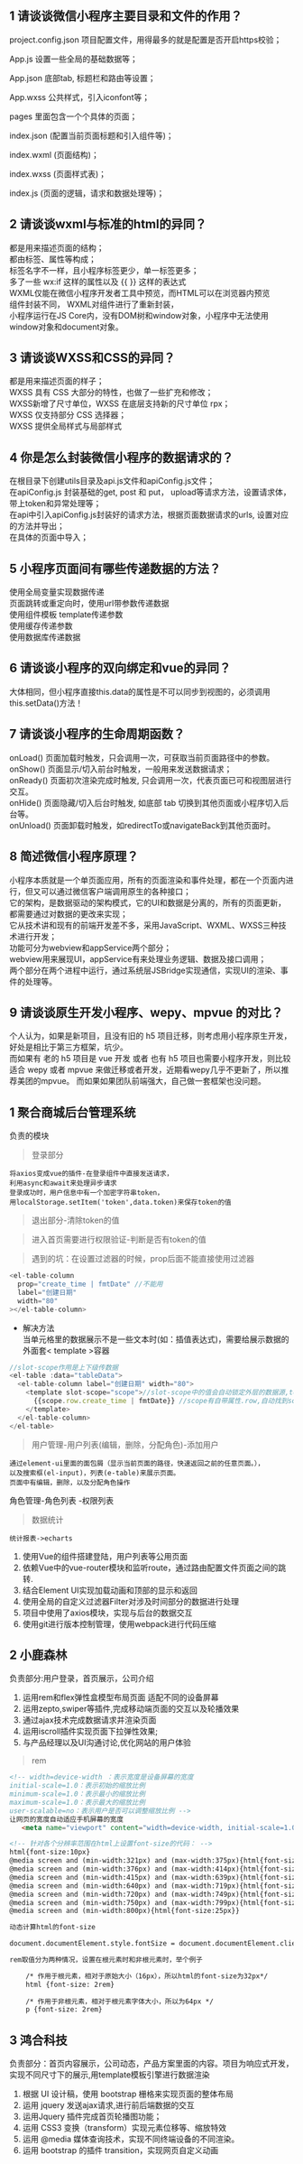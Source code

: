 ## 1 请谈谈微信小程序主要目录和文件的作用？

project.config.json 项目配置文件，用得最多的就是配置是否开启https校验；

App.js   设置一些全局的基础数据等；

App.json 底部tab, 标题栏和路由等设置；

App.wxss 公共样式，引入iconfont等；

pages 里面包含一个个具体的页面；

index.json (配置当前页面标题和引入组件等)；

index.wxml (页面结构)；

index.wxss (页面样式表)；

index.js (页面的逻辑，请求和数据处理等)；


## 2 请谈谈wxml与标准的html的异同？

都是用来描述页面的结构；  
都由标签、属性等构成；  
标签名字不一样，且小程序标签更少，单一标签更多；    
多了一些 wx:if 这样的属性以及 {{ }} 这样的表达式  
WXML仅能在微信小程序开发者工具中预览，而HTML可以在浏览器内预览  
组件封装不同， WXML对组件进行了重新封装，  
小程序运行在JS Core内，没有DOM树和window对象，小程序中无法使用window对象和document对象。

## 3 请谈谈WXSS和CSS的异同？

都是用来描述页面的样子；  
WXSS 具有 CSS 大部分的特性，也做了一些扩充和修改；  
WXSS新增了尺寸单位，WXSS 在底层支持新的尺寸单位 rpx；  
WXSS 仅支持部分 CSS 选择器；  
WXSS 提供全局样式与局部样式  

## 4 你是怎么封装微信小程序的数据请求的？

在根目录下创建utils目录及api.js文件和apiConfig.js文件；  
在apiConfig.js 封装基础的get, post 和 put， upload等请求方法，设置请求体，带上token和异常处理等；  
在api中引入apiConfig.js封装好的请求方法，根据页面数据请求的urls, 设置对应的方法并导出；  
在具体的页面中导入；

## 5 小程序页面间有哪些传递数据的方法？

使用全局变量实现数据传递  
页面跳转或重定向时，使用url带参数传递数据  
使用组件模板 template传递参数   
使用缓存传递参数  
使用数据库传递数据

## 6 请谈谈小程序的双向绑定和vue的异同？
大体相同，但小程序直接this.data的属性是不可以同步到视图的，必须调用this.setData()方法！

## 7 请谈谈小程序的生命周期函数？

onLoad() 页面加载时触发，只会调用一次，可获取当前页面路径中的参数。  
onShow() 页面显示/切入前台时触发，一般用来发送数据请求；  
onReady() 页面初次渲染完成时触发, 只会调用一次，代表页面已可和视图层进行交互。  
onHide() 页面隐藏/切入后台时触发, 如底部 tab 切换到其他页面或小程序切入后台等。  
onUnload() 页面卸载时触发，如redirectTo或navigateBack到其他页面时。

## 8 简述微信小程序原理？

小程序本质就是一个单页面应用，所有的页面渲染和事件处理，都在一个页面内进行，但又可以通过微信客户端调用原生的各种接口；  
它的架构，是数据驱动的架构模式，它的UI和数据是分离的，所有的页面更新，都需要通过对数据的更改来实现；  
它从技术讲和现有的前端开发差不多，采用JavaScript、WXML、WXSS三种技术进行开发；  
功能可分为webview和appService两个部分；  
webview用来展现UI，appService有来处理业务逻辑、数据及接口调用；  
两个部分在两个进程中运行，通过系统层JSBridge实现通信，实现UI的渲染、事件的处理等。  

## 9 请谈谈原生开发小程序、wepy、mpvue 的对比？

个人认为，如果是新项目，且没有旧的 h5 项目迁移，则考虑用小程序原生开发，好处是相比于第三方框架，坑少。  
而如果有 老的 h5 项目是 vue 开发 或者 也有 h5 项目也需要小程序开发，则比较适合 wepy 或者 mpvue 来做迁移或者开发，近期看wepy几乎不更新了，所以推荐美团的mpvue。
而如果如果团队前端强大，自己做一套框架也没问题。

## 1 聚合商城后台管理系统
负责的模块

> 登录部分

    将axios变成vue的插件-在登录组件中直接发送请求，
    利用async和await来处理异步请求
    登录成功时，用户信息中有一个加密字符串token，
    用localStorage.setItem('token',data.token)来保存token的值

> 退出部分-清除token的值

> 进入首页需要进行权限验证-判断是否有token的值

> 遇到的坑：在设置过滤器的时候，prop后面不能直接使用过滤器

```js
<el-table-column
  prop="create_time | fmtDate" //不能用
  label="创建日期"
  width="80"
></el-table-column>

```
 * 解决方法  
   当单元格里的数据展示不是一些文本时(如：插值表达式)，需要给展示数据的外面套< template >容器

```js
//slot-scope作用是上下级传数据
<el-table :data="tableData">
  <el-table-column label="创建日期" width="80">
    <template slot-scope="scope">//slot-scope中的值会自动锁定外层的数据源,template中的组件不能使用上一级组件中的值
      {{scope.row.create_time | fmtDate}} //scope有自带属性.row,自动找到scope数组里面的对象
    </template>
  </el-table-column>
</el-table>
  ```
> 用户管理-用户列表(编辑，删除，分配角色)-添加用户  

    通过element-ui里面的面包屑（显示当前页面的路径，快速返回之前的任意页面。），
    以及搜索框(el-input)，列表(e-table)来展示页面。
    页面中有编辑，删除，以及分配角色操作

角色管理-角色列表
       -权限列表

> 数据统计

    统计报表->echarts

1. 使用Vue的组件搭建登陆，用户列表等公用页面
2. 依赖Vue中的vue-router模块和监听route，通过路由配置文件页面之间的跳转.
3. 结合Element UI实现加载动画和顶部的显示和返回
4. 使用全局的自定义过滤器Filter对涉及时间部分的数据进行处理
5. 项目中使用了axios模块，实现与后台的数据交互
6. 使用git进行版本控制管理，使用webpack进行代码压缩


## 2 小鹿森林
负责部分:用户登录，首页展示，公司介绍


1. 运用rem和flex弹性盒模型布局页面 适配不同的设备屏幕
2. 运用zepto,swiper等插件,完成移动端页面的交互以及轮播效果
3. 通过ajax技术完成数据请求并渲染页面
4. 运用iscroll插件实现页面下拉弹性效果; 
5. 与产品经理以及UI沟通讨论,优化网站的用户体验

> rem 

```html
<!-- width=device-width ：表示宽度是设备屏幕的宽度
initial-scale=1.0：表示初始的缩放比例
minimum-scale=1.0：表示最小的缩放比例
maximum-scale=1.0：表示最大的缩放比例
user-scalable=no：表示用户是否可以调整缩放比例 -->
让网页的宽度自动适应手机屏幕的宽度
   <meta name="viewport" content="width=device-width, initial-scale=1.0, minimum-scale=1.0, maximum-scale=1.0, user-scalable=no" />

<!-- 针对各个分辨率范围在html上设置font-size的代码： -->
html{font-size:10px}  
@media screen and (min-width:321px) and (max-width:375px){html{font-size:11px}}  
@media screen and (min-width:376px) and (max-width:414px){html{font-size:12px}}  
@media screen and (min-width:415px) and (max-width:639px){html{font-size:15px}}  
@media screen and (min-width:640px) and (max-width:719px){html{font-size:20px}}  
@media screen and (min-width:720px) and (max-width:749px){html{font-size:22.5px}}  
@media screen and (min-width:750px) and (max-width:799px){html{font-size:23.5px}}  
@media screen and (min-width:800px){html{font-size:25px}}

动态计算html的font-size

document.documentElement.style.fontSize = document.documentElement.clientWidth / 10 + 'px';

rem取值分为两种情况，设置在根元素时和非根元素时，举个例子

    /* 作用于根元素，相对于原始大小（16px），所以html的font-size为32px*/
    html {font-size: 2rem}
     
    /* 作用于非根元素，相对于根元素字体大小，所以为64px */
    p {font-size: 2rem}
```

## 3 鸿合科技
负责部分：首页内容展示，公司动态，产品方案里面的内容。项目为响应式开发，实现不同尺寸下的展示,用template模板引擎进行数据渲染
1. 根据 UI 设计稿，使用 bootstrap 栅格来实现页面的整体布局
2. 运用 jquery 发送ajax请求,进行前后端数据的交互
3. 运用Jquery 插件完成首页轮播图功能；
4. 运用 CSS3 变换（transform）实现元素位移等、缩放特效
5. 运用 @media 媒体查询技术，实现不同终端设备的不同渲染。
6. 运用 bootstrap 的插件 transition，实现网页自定义动画

